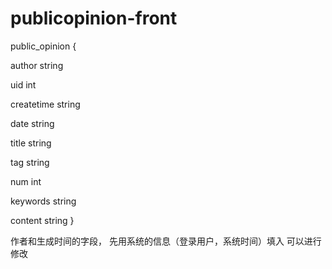 # publicopinion-front

public_opinion {
  <!-- 作者 -->
  author string
  <!-- 作者id -->
  uid int
  <!-- 创建时间 -->
  createtime string
  <!-- 舆情发生时间 -->
  date string
  <!-- 标题 -->
  title string
  <!-- 标签 -->
  tag string
  <!-- 报道篇数 -->
  num int
  <!-- 关键字，逗号隔开 -->
  keywords string
  <!-- 上报内容 -->
  content string
}

作者和生成时间的字段， 先用系统的信息（登录用户，系统时间）填入  可以进行修改
